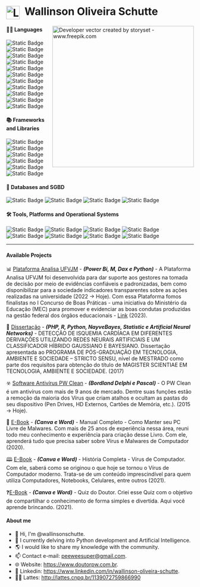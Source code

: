 <h1>
    <a href="https://www.doutorpw.com.br/">
     <img align="center" alt="Logo Wallinson Oliveira Schutte" width="36px" src="https://www.doutorpw.com.br/assets/img/icones/favicon.png"></a>
       <span>&nbsp;Wallinson Oliveira Schutte</span>
</h1>

<img align="right" alt="Developer vector created by storyset - www.freepik.com" height="380" src="https://www.doutorpw.com.br/assets/img/git/git4.jpg">

#### 👨‍💻 Languages
![Static Badge](https://img.shields.io/badge/PYTHON-blue?style=social&logo=python&logoColor=blue&logoSize=10&color=191970)
![Static Badge](https://img.shields.io/badge/R-blue?style=social&logo=r&logoColor=blue&logoSize=10&color=191970)
![Static Badge](https://img.shields.io/badge/SQL-blue?style=social&logo=SQLITE&logoColor=blue&logoSize=10&color=191970)
![Static Badge](https://img.shields.io/badge/PHP-blue?style=social&logo=PHP&logoColor=blue&logoSize=10&color=191970)
![Static Badge](https://img.shields.io/badge/GNU/BASH-blue?style=social&logo=GNUBASH&logoColor=blue&logoSize=10&color=191970)
![Static Badge](https://img.shields.io/badge/C-blue?style=social&logo=C&logoColor=blue&logoSize=10&color=191970)
![Static Badge](https://img.shields.io/badge/C++-blue?style=social&logo=c%2B%2B&logoColor=blue&logoSize=10&color=191970)
![Static Badge](https://img.shields.io/badge/HTML5-blue?style=social&logo=html5&logoColor=blue&logoSize=10&color=191970)
![Static Badge](https://img.shields.io/badge/CSS3-blue?style=social&logo=css3&logoColor=blue&logoSize=10&color=191970)
![Static Badge](https://img.shields.io/badge/DELPHI-blue?style=social&logo=delphi&logoColor=blue&logoSize=10&color=191970)
![Static Badge](https://img.shields.io/badge/PASCAL-blue?style=social&logo=turbo&logoColor=blue&logoSize=10&color=191970)

#### 📚 Frameworks and Libraries
![Static Badge](https://img.shields.io/badge/BOOTSTRAP-blue?style=social&logo=bootstrap&logoColor=blue&logoSize=10&color=191970)
![Static Badge](https://img.shields.io/badge/NUMPY-blue?style=social&logo=numpy&logoColor=blue&logoSize=10&color=191970)
![Static Badge](https://img.shields.io/badge/PANDAS-blue?style=social&logo=PANDAS&logoColor=blue&logoSize=10&color=191970)
![Static Badge](https://img.shields.io/badge/MATPLOTLIB-blue?style=social&logo=python&logoColor=blue&logoSize=10&color=191970)
![Static Badge](https://img.shields.io/badge/SCIKITLEARN-blue?style=social&logo=scikitlearn&logoColor=blue&logoSize=10&color=191970)
![Static Badge](https://img.shields.io/badge/TENSORFLOW-blue?style=social&logo=tensorflow&logoColor=blue&logoSize=10&color=191970)

#### 💾 Databases and SGBD
![Static Badge](https://img.shields.io/badge/MYSQL-blue?style=social&logo=MYSQL&logoColor=blue&logoSize=10&color=191970)
![Static Badge](https://img.shields.io/badge/POSTGRESSQL-blue?style=social&logo=postgresql&logoColor=blue&logoSize=10&color=191970)
![Static Badge](https://img.shields.io/badge/SQLITE-blue?style=social&logo=SQLITE&logoColor=blue&logoSize=10&color=191970)
![Static Badge](https://img.shields.io/badge/SQLSERVER-blue?style=social&logo=DATABRICKS&logoColor=blue&logoSize=10&color=191970)

#### 🛠️ Tools, Platforms and Operational Systems
![Static Badge](https://img.shields.io/badge/POWER%20BI-9400D3?style=for-the-badge&logoSize=10)
![Static Badge](https://img.shields.io/badge/WINDOWS_SERVER-green?style=for-the-badge&logoColor=green&logoSize=10&color=23009639)
![Static Badge](https://img.shields.io/badge/GNU/LINUX-green?style=for-the-badge&logoColor=green&logoSize=10&color=1E90FF)
![Static Badge](https://img.shields.io/badge/OFFICE-green?style=for-the-badge&logoColor=green&logoSize=10&color=B8860B)
![Static Badge](https://img.shields.io/badge/GOOGLE_APPS|SHEETS|DOCS-blue?style=for-the-badge&logoColor=blue&logoSize=10&color=0000FF)
![Static Badge](https://img.shields.io/badge/SPSS-green?style=for-the-badge&logoColor=YELLOW&logoSize=10&color=ADFF2F)
![Static Badge](https://img.shields.io/badge/AIX_SISTEMAS-green?style=for-the-badge&logoColor=YELLOW&logoSize=10&color=008000)
![Static Badge](https://img.shields.io/badge/SQL_SERVER-green?style=for-the-badge&logoColor=YELLOW&logoSize=10&color=A0522D)

---
#### Available Projects

📊 [Plataforma Analisa UFVJM](https://portal.ufvjm.edu.br/page/analisa/paineis) - ***(Power Bi, M, Dax e Python)*** - A Plataforma Analisa UFVJM foi desenvolvida para dar suporte aos gestores na tomada de decisão por meio de evidências confiáveis e padronizadas, bem como disponibilizar para a sociedade indicadores transparentes sobre as ações realizadas na universidade (2022 &rarr; Hoje). Com essa Plataforma fomos finalistas no I Concurso de Boas Práticas - uma iniciativa do Ministério da Educação (MEC) para promover e evidenciar as boas condutas produzidas na gestão federal dos órgãos educacionais - [Link](https://portal.ufvjm.edu.br/noticias/2023/ufvjm-e-finalista-no-i-concurso-de-boas-praticas-do-mec) (2023).

📰 [Dissertação](http://acervo.ufvjm.edu.br/jspui/bitstream/1/1696/1/wallinson_oliveira_schutte.pdf) - ***(PHP, R, Python, NayveBayes, Statistic e Artificial Neural Networks)*** - DETECÇÃO DE ISQUEMIA CARDÍACA EM DIFERENTES DERIVAÇÕES UTILIZANDO REDES NEURAIS ARTIFICIAIS E UM CLASSIFICADOR HÍBRIDO GAUSSIANO E BAYESIANO. Dissertação apresentada ao PROGRAMA DE PÓS-GRADUAÇÃO EM TECNOLOGIA, AMBIENTE E SOCIEDADE – STRICTO SENSU, nível de MESTRADO como parte dos requisitos para obtenção do título de MAGISTER SCIENTIAE EM TECNOLOGIA, AMBIENTE E SOCIEDADE. (2017)

☣️ [Software Antivírus PW Clean](https://www.doutorpw.com.br/subdominios/pwclean/) - ***(Bordland Delphi e Pascal)*** - O PW Clean é um antivírus com mais de 9 anos de mercado. Dentre suas funções estão a remoção da maioria dos Vírus que criam atalhos e ocultam as pastas do seu dispositivo (Pen Drives, HD Externos, Cartões de Memória, etc.). (2015 &rarr; Hoje).

📖 [E-Book](https://www.doutorpw.com.br/subdominios/manualcompleto/) - ***(Canva e Word)*** - Manual Completo - Como Manter seu PC Livre de Malwares. Com mais de 25 anos de experiência nessa área, reuni todo meu conhecimento e experiência para criação desse Livro. Com ele, aprenderá tudo que precisa saber sobre Vírus e Malwares de Computador (2020).

🕮 [E-Book](https://www.doutorpw.com.br/subdominios/historiacompleta/) - ***(Canva e Word)*** - História Completa - Vírus de Computador. Com ele, saberá como se originou o que hoje se tornou o Vírus de Computador moderno. Trata-se de um conteúdo imprescindível para quem utiliza Computadores, Notebooks, Celulares, entre outros (2021).

❓[E-Book](https://www.doutorpw.com.br/subdominios/quiz/) - ***(Canva e Word)*** - Quiz do Doutor. Criei esse Quiz com o objetivo de compartilhar o conhecimento de forma simples e divertida. Aqui você aprende brincando. (2021).

<!--
![Static Badge](https://img.shields.io/badge/Under%20construction-8A2BE2?logoSize=10)

> [!NOTE]
> Under construction
-->
#### About me
- 👋 Hi, I'm @wallinsonschutte.
- 🌱 I currently delving into Python development and Artificial Intelligence.
- 🌎 I would like to share my knowledge with the community.
- 📫 Contact e-mail: peeweesuper@gmail.com.
- 🌐 Website: https://www.doutorpw.com.br.
- 🦸 Linkedin: https://www.linkedin.com/in/wallinson-oliveira-schutte.
- 👨‍🎓 Lattes: http://lattes.cnpq.br/1139072759866990
